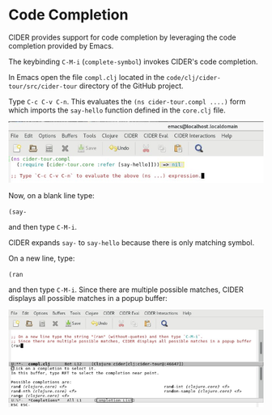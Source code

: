 # Code Completion

CIDER provides support for code completion by leveraging the code completion provided by Emacs.

The keybinding `C-M-i` (`complete-symbol`) invokes CIDER's code completion.

In Emacs open the file `compl.clj` located in the `code/clj/cider-tour/src/cider-tour` directory of the GitHub project.

Type `C-c C-v C-n`. This evaluates the `(ns cider-tour.compl ....)` form which imports the `say-hello` function defined in the `core.clj` file.

![Output](images/compl_ns_eval.jpg)

Now, on a blank line type:

`(say-`

and then type `C-M-i`.

CIDER expands `say-` to `say-hello` because there is only matching symbol.

On a new line, type:

`(ran`

and then type `C-M-i`. Since there are multiple possible matches, CIDER displays all possible matches in a popup buffer:

![Output](images/compl_multiple.jpg)









